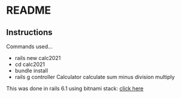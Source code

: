 # README
## Instructions


Commands used...

- rails new calc2021
- cd calc2021
- bundle install
- rails g controller Calculator calculate sum minus division multiply


This was done in rails 6.1 using bitnami stack: [click here](https://bitnami.com/stack/ruby)

